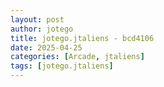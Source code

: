 ```yaml
---
layout: post
author: jotego
title: jotego.jtaliens - bcd4106
date: 2025-04-25
categories: [Arcade, jtaliens]
tags: [jotego.jtaliens]
---
```


